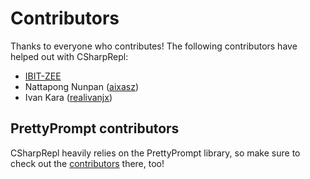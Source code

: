 # Contributors

Thanks to everyone who contributes! The following contributors have helped out
with CSharpRepl:

- [IBIT-ZEE](https://github.com/IBIT-ZEE)
- Nattapong Nunpan ([aixasz](https://github.com/aixasz))
- Ivan Kara ([realivanjx](https://github.com/realivanjx))

## PrettyPrompt contributors

CSharpRepl heavily relies on the PrettyPrompt library, so make sure to check
out the [contributors](https://github.com/waf/PrettyPrompt/blob/main/CONTRIBUTORS.md) there, too!
